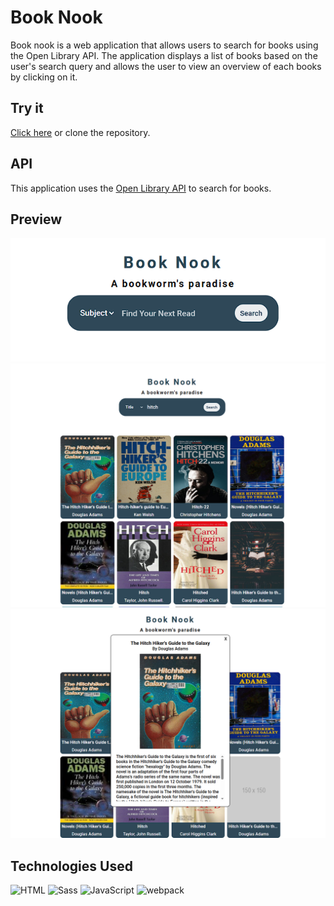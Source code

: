 # Book Nook
Book nook is a web application that allows users to search for books using the Open Library API. The application displays a list of books based on the user's search query and allows the user to view an overview of each books by clicking on it.

## Try it
[Click here]('https://booknookapp.netlify.app/') or clone the repository.

## API 
This application uses the [Open Library API]('https://openlibrary.org/developers/api') to search for books.

## Preview
![Book Nook](./src/img/readmeimg/booknookempty.png)
![Book Search Results](./src/img/readmeimg/booknooksearchresults.png)
![Modal Preview](./src/img/readmeimg/booknookmodal.png)

## Technologies Used

<img height="50" src="https://user-images.githubusercontent.com/25181517/192158954-f88b5814-d510-4564-b285-dff7d6400dad.png" alt="HTML" title="HTML" />
<img height="50" src="https://user-images.githubusercontent.com/25181517/192158956-48192682-23d5-4bfc-9dfb-6511ade346bc.png" alt="Sass" title="Sass" />
<img height="50" src="https://user-images.githubusercontent.com/25181517/117447155-6a868a00-af3d-11eb-9cfe-245df15c9f3f.png" alt="JavaScript" title="JavaScript" />
<img height="50" src="https://user-images.githubusercontent.com/25181517/187955008-981340e6-b4cc-441b-80cf-7a5e94d29e7e.png" alt="webpack" title="webpack" />

